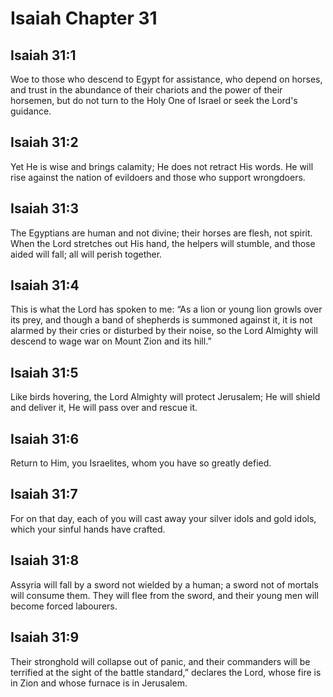 # Isaiah Chapter 31

## Isaiah 31:1
Woe to those who descend to Egypt for assistance, who depend on horses, and trust in the abundance of their chariots and the power of their horsemen, but do not turn to the Holy One of Israel or seek the Lord's guidance.

## Isaiah 31:2
Yet He is wise and brings calamity; He does not retract His words. He will rise against the nation of evildoers and those who support wrongdoers.

## Isaiah 31:3
The Egyptians are human and not divine; their horses are flesh, not spirit. When the Lord stretches out His hand, the helpers will stumble, and those aided will fall; all will perish together.

## Isaiah 31:4
This is what the Lord has spoken to me: “As a lion or young lion growls over its prey, and though a band of shepherds is summoned against it, it is not alarmed by their cries or disturbed by their noise, so the Lord Almighty will descend to wage war on Mount Zion and its hill.”

## Isaiah 31:5
Like birds hovering, the Lord Almighty will protect Jerusalem; He will shield and deliver it, He will pass over and rescue it.

## Isaiah 31:6
Return to Him, you Israelites, whom you have so greatly defied.

## Isaiah 31:7
For on that day, each of you will cast away your silver idols and gold idols, which your sinful hands have crafted.

## Isaiah 31:8
Assyria will fall by a sword not wielded by a human; a sword not of mortals will consume them. They will flee from the sword, and their young men will become forced labourers.

## Isaiah 31:9
Their stronghold will collapse out of panic, and their commanders will be terrified at the sight of the battle standard,” declares the Lord, whose fire is in Zion and whose furnace is in Jerusalem.
